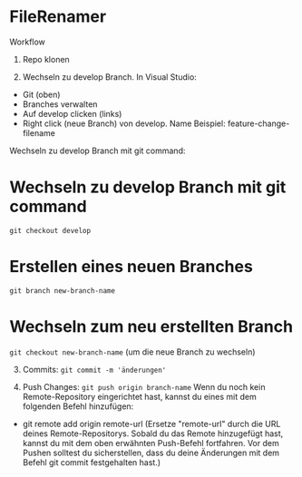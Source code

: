 # FileRenamer

Workflow
1. Repo klonen

2. Wechseln zu develop Branch. In Visual Studio: 
- Git (oben)
- Branches verwalten
- Auf develop clicken (links)
- Right click (neue Branch) von develop. Name Beispiel: feature-change-filename

Wechseln zu develop Branch mit git command:

# Wechseln zu develop Branch mit git command
`git checkout develop`

# Erstellen eines neuen Branches
`git branch new-branch-name`

# Wechseln zum neu erstellten Branch
`git checkout new-branch-name` (um die neue Branch zu wechseln)

3. Commits:
`git commit -m 'änderungen'`

5. Push Changes:
`git push origin branch-name`
Wenn du noch kein Remote-Repository eingerichtet hast, kannst du eines mit dem folgenden Befehl hinzufügen:

- git remote add origin remote-url (Ersetze "remote-url" durch die URL deines Remote-Repositorys. Sobald du das Remote hinzugefügt hast, kannst du mit dem oben erwähnten Push-Befehl fortfahren. Vor dem Pushen solltest du sicherstellen, dass du deine Änderungen mit dem Befehl git commit festgehalten hast.)

